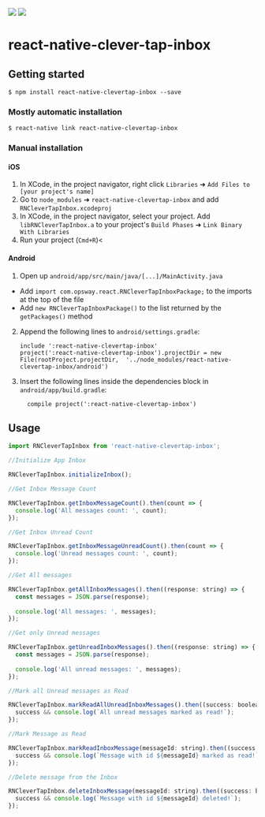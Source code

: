 [![](https://img.shields.io/npm/v/react-native-clevertap-inbox.svg)](https://www.npmjs.com/package/react-native-clevertap-inbox)
[![](https://img.shields.io/npm/dm/react-native-clevertap-inbox.svg)](https://www.npmjs.com/package/react-native-clevertap-inbox)

# react-native-clever-tap-inbox

## Getting started

`$ npm install react-native-clevertap-inbox --save`

### Mostly automatic installation

`$ react-native link react-native-clevertap-inbox`

### Manual installation


#### iOS

1. In XCode, in the project navigator, right click `Libraries` ➜ `Add Files to [your project's name]`
2. Go to `node_modules` ➜ `react-native-clevertap-inbox` and add `RNCleverTapInbox.xcodeproj`
3. In XCode, in the project navigator, select your project. Add `libRNCleverTapInbox.a` to your project's `Build Phases` ➜ `Link Binary With Libraries`
4. Run your project (`Cmd+R`)<

#### Android

1. Open up `android/app/src/main/java/[...]/MainActivity.java`
  - Add `import com.opsway.react.RNCleverTapInboxPackage;` to the imports at the top of the file
  - Add `new RNCleverTapInboxPackage()` to the list returned by the `getPackages()` method
2. Append the following lines to `android/settings.gradle`:
  	```
  	include ':react-native-clevertap-inbox'
  	project(':react-native-clevertap-inbox').projectDir = new File(rootProject.projectDir, 	'../node_modules/react-native-clevertap-inbox/android')
  	```
3. Insert the following lines inside the dependencies block in `android/app/build.gradle`:
  	```
      compile project(':react-native-clevertap-inbox')
  	```

## Usage
```javascript
import RNCleverTapInbox from 'react-native-clevertap-inbox';

//Initialize App Inbox

RNCleverTapInbox.initializeInbox();

//Get Inbox Message Count

RNCleverTapInbox.getInboxMessageCount().then(count => {
  console.log('All messages count: ', count);
});

//Get Inbox Unread Count

RNCleverTapInbox.getInboxMessageUnreadCount().then(count => {
  console.log('Unread messages count: ', count);
});

//Get All messages

RNCleverTapInbox.getAllInboxMessages().then((response: string) => {
  const messages = JSON.parse(response);
  
  console.log('All messages: ', messages);
});

//Get only Unread messages

RNCleverTapInbox.getUnreadInboxMessages().then((response: string) => {
  const messages = JSON.parse(response);
  
  console.log('All unread messages: ', messages);
});

//Mark all Unread messages as Read

RNCleverTapInbox.markReadAllUnreadInboxMessages().then((success: boolean) => {
  success && console.log(`All unread messages marked as read!`);
});

//Mark Message as Read

RNCleverTapInbox.markReadInboxMessage(messageId: string).then((success: boolean) => {
  success && console.log(`Message with id ${messageId} marked as read!`);
});

//Delete message from the Inbox

RNCleverTapInbox.deleteInboxMessage(messageId: string).then((success: boolean) => {
  success && console.log(`Message with id ${messageId} deleted!`);
});

```
